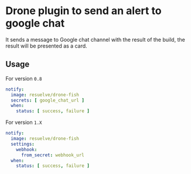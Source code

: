 # Drone plugin to send an alert to google chat

It sends a message to Google chat channel with the result of the build, the result will be presented as a card.

## Usage

For version `0.8`

```yaml
notify:
  image: resuelve/drone-fish
  secrets: [ google_chat_url ]
  when:
    status: [ success, failure ]
```

For version `1.X`

```yaml
notify:
  image: resuelve/drone-fish
  settings:
    webhook:
      from_secret: webhook_url
  when:
    status: [ success, failure ]
```
